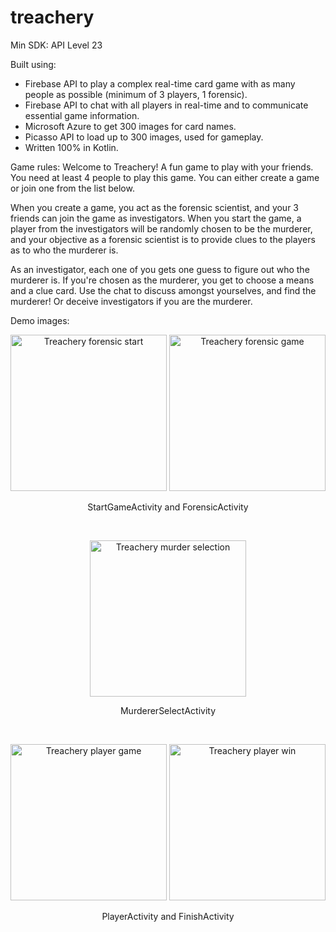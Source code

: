 # treachery
Min SDK: API Level 23

Built using:
- Firebase API to play a complex real-time card game with as many people as possible (minimum of 3 players, 1 forensic).
- Firebase API to chat with all players in real-time and to communicate essential game information.
- Microsoft Azure to get 300 images for card names.
- Picasso API to load up to 300 images, used for gameplay.
- Written 100% in Kotlin.

Game rules:
  Welcome to Treachery! A fun game to play with your friends.
  You need at least 4 people to play this game. You can either create a game or join one from the list below.

  When you create a game, you act as the forensic scientist, and your 3 friends can join the game as investigators.
  When you start the game, a player from the investigators will be randomly chosen to be the murderer,
  and your objective as a forensic scientist is to provide clues to the players as to who the murderer is.

  As an investigator, each one of you gets one guess to figure out who the murderer is. If you're chosen as the murderer,
  you get to choose a means and a clue card. Use the chat to discuss amongst yourselves, and find the murderer!
  Or deceive investigators if you are the murderer.

Demo images:
<p align="center">
  <img src="https://i.imgur.com/jGfnm02.png" alt="Treachery forensic start" width="250px" />
  <img src="https://i.imgur.com/Zng98AZ.png" alt="Treachery forensic game" width="250px" />
  <p align="center">
    StartGameActivity and ForensicActivity
  </p>
</p>
<br />
<p align="center">
  <img src="https://i.imgur.com/E4gDlua.jpg" alt="Treachery murder selection" width="250px" />
  <p align="center">
    MurdererSelectActivity
  </p>
</p>
<br />
<p align="center">
  <img src="https://i.imgur.com/5SajwPX.png" alt="Treachery player game" width="250px" />
  <img src="https://i.imgur.com/gyhSRDG.png" alt="Treachery player win" width="250px" />
  <p align="center">
    PlayerActivity and FinishActivity
  </p>
</p>

